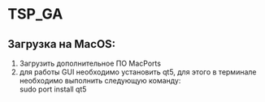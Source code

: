 # TSP_GA
## Загрузка на MacOS:
1. Загрузить дополнительное ПО MacPorts
2. для работы GUI необходимо установить qt5, для этого в терминале необходимо выполнить следующую команду:  
   sudo port install qt5

